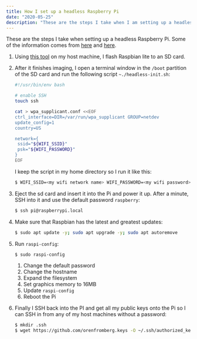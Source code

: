 ```yaml
---
title: How I set up a headless Raspberry Pi
date: "2020-05-25"
description: "These are the steps I take when I am setting up a headless Raspberry Pi "
---
```


These are the steps I take when setting up a headless Raspberry Pi. Some of the information comes from [here](https://www.raspberrypi.org/documentation/configuration/wireless/headless.md) and [here](https://www.tomshardware.com/reviews/raspberry-pi-headless-setup-how-to,6028.html).

1. Using [this tool](https://www.raspberrypi.org/blog/raspberry-pi-imager-imaging-utility/) on my host machine, I flash Raspbian lite to an SD card.

1. After it finishes imaging, I open a terminal window in the `/boot` partition of the SD card and run the following script `~./headless-init.sh`:
    ```bash
    #!/usr/bin/env bash

    # enable SSH
    touch ssh

    cat > wpa_supplicant.conf <<EOF
    ctrl_interface=DIR=/var/run/wpa_supplicant GROUP=netdev
    update_config=1
    country=US

    network={
     ssid="${WIFI_SSID}"
     psk="${WIFI_PASSWORD}"
    }
    EOF
    ```

    I keep the script in my home directory so I run it like this:

    ```bash
    $ WIFI_SSID=<my wifi network name> WIFI_PASSWORD=<my wifi password> ~/headless-init.sh
    ```

1. Eject the sd card and insert it into the Pi and power it up. After a minute, SSH into it and use the default password `raspberry`:

    ```bash
    $ ssh pi@raspberrypi.local
    ```

1. Make sure that Raspbian has the latest and greatest updates:

    ```bash
    $ sudo apt update -y; sudo apt upgrade -y; sudo apt autoremove
    ```

1. Run `raspi-config`:

    ```bash
    $ sudo raspi-config
    ```

    1. Change the default password
    1. Change the hostname
    1. Expand the filesystem
    1. Set graphics memory to 16MB
    1. Update `raspi-config`
    1. Reboot the Pi

1. Finally I SSH back into the PI and get all my public keys onto the Pi so I can SSH in from any of my host machines without a password:

    ```bash
    $ mkdir .ssh
    $ wget https://github.com/orenfromberg.keys -O ~/.ssh/authorized_keys
    ```
